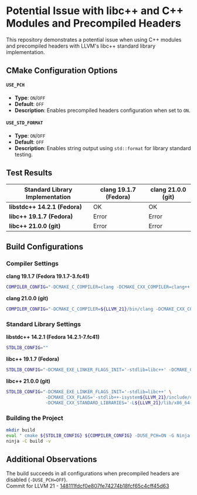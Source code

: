 # Potential Issue with libc++ and C++ Modules and Precompiled Headers

This repository demonstrates a potential issue when using C++ modules and precompiled headers with LLVM's libc++ standard library implementation.

## CMake Configuration Options

#### `USE_PCH`
- **Type**: `ON`/`OFF`
- **Default**: `OFF`
- **Description**: Enables precompiled headers configuration when set to `ON`.

#### `USE_STD_FORMAT`
- **Type**: `ON`/`OFF`
- **Default**: `OFF`
- **Description**: Enables string output using `std::format` for library standard testing.

## Test Results

| Standard Library Implementation | clang 19.1.7 (Fedora) | clang 21.0.0 (git) |
|---------------------------------|-----------------------|--------------------|
| **libstdc++ 14.2.1 (Fedora)**   | OK                    | OK                 |
| **libc++ 19.1.7 (Fedora)**      | Error                 | Error              |
| **libc++ 21.0.0 (git)**         | Error                 | Error              |

## Build Configurations

### Compiler Settings

**clang 19.1.7 (Fedora 19.1.7-3.fc41)**
```bash
COMPILER_CONFIG="-DCMAKE_C_COMPILER=clang -DCMAKE_CXX_COMPILER=clang++ -DCMAKE_CXX_COMPILER_CLANG_SCAN_DEP=clang-scan-deps"
```
**clang 21.0.0 (git)**
```bash
COMPILER_CONFIG="-DCMAKE_C_COMPILER=${LLVM_21}/bin/clang -DCMAKE_CXX_COMPILER=${LLVM_21}/bin/clang++ -DCMAKE_CXX_COMPILER_CLANG_SCAN_DEP=${LLVM_21}/bin/clang-scan-deps"
```

###  Standard Library Settings

**libstdc++ 14.2.1 (Fedora 14.2.1-7.fc41)**
```bash
STDLIB_CONFIG=""
```

**libc++ 19.1.7 (Fedora)**
```bash
STDLIB_CONFIG="-DCMAKE_EXE_LINKER_FLAGS_INIT='-stdlib=libc++' -DCMAKE_CXX_FLAGS='-stdlib++-isystem/usr/include/c++/v1'"
```

**libc++ 21.0.0 (git)**
```bash
STDLIB_CONFIG="-DCMAKE_EXE_LINKER_FLAGS_INIT='-stdlib=libc++' \
               -DCMAKE_CXX_FLAGS='-stdlib++-isystem${LLVM_21}/include/c++/v1 -isystem${LLVM_21}/include/x86_64-unknown-linux-gnu/c++/v1' \
               -DCMAKE_CXX_STANDARD_LIBRARIES='-L${LLVM_21}/lib/x86_64-unknown-linux-gnu -lc++ -lc++abi'"
```

### Building the Project
```bash
mkdir build
eval " cmake ${STDLIB_CONFIG} ${COMPILER_CONFIG} -DUSE_PCH=ON -G Ninja -B build"
ninja -C build -v
```

## Additional Observations
The build succeeds in all configurations when precompiled headers are disabled (`-DUSE_PCH=OFF`).\
Commit for LLVM 21 - [148111fdcf0e807fe74274b18fcf65c4cff45d63](https://github.com/llvm/llvm-project/commit/148111fdcf0e807fe74274b18fcf65c4cff45d63)